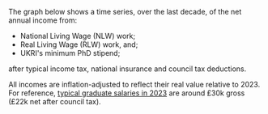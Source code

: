 The graph below shows a time series, over the last decade, of the net annual income from:

- National Living Wage (NLW) work;
- Real Living Wage (RLW) work, and;
- UKRI's minimum PhD stipend;

after typical income tax, national insurance and council tax deductions.

All incomes are inflation-adjusted to reflect their real value relative to 2023. For reference, [typical graduate salaries in 2023](https://www.graduate-jobs.com/gco/Booklet/graduate-salary-salaries.jsp) are around £30k gross (£22k net after council tax).